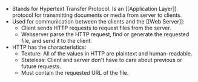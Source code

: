 - Stands for Hypertext Transfer Protocol. Is an [[Application Layer]] protocol for transmitting documents or media from server to clients.
- Used for communication between the clients and the [[Web Server]]:
	- Client sends HTTP requests to request files from the server.
	- Webserver parse the HTTP request, find or generate the requested file, and send it to the client.
- HTTP has the characteristics:
	- Texture: All of the values in HTTP are plaintext and human-readable.
	- Stateless: Client and server don't have to care about previous or future requests.
	- Must contain the requested URL of the file.